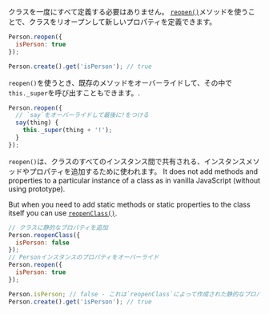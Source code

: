 クラスを一度にすべて定義する必要はありません。 [`reopen()`](http://emberjs.com/api/classes/Ember.Object.html#method_reopenClass)メソッドを使うことで、クラスをリオープンして新しいプロパティを定義できます。

```javascript
Person.reopen({
  isPerson: true
});

Person.create().get('isPerson'); // true
```

`reopen()`を使うとき、既存のメソッドをオーバーライドして、その中で`this._super`を呼び出すこともできます。.

```javascript
Person.reopen({
  // `say`をオーバーライドして最後に!をつける
  say(thing) {
    this._super(thing + '!');
  }
});
```

`reopen()`は、クラスのすべてのインスタンス間で共有される、インスタンスメソッドやプロパティを追加するために使われます。 It does not add methods and properties to a particular instance of a class as in vanilla JavaScript (without using prototype).

But when you need to add static methods or static properties to the class itself you can use [`reopenClass()`](http://emberjs.com/api/classes/Ember.Object.html#method_reopenClass).

```javascript
// クラスに静的なプロパティを追加
Person.reopenClass({
  isPerson: false
});
// Personインスタンスのプロパティをオーバーライド
Person.reopen({
  isPerson: true
});

Person.isPerson; // false - これは`reopenClass`によって作成された静的なプロパティなので
Person.create().get('isPerson'); // true
```
